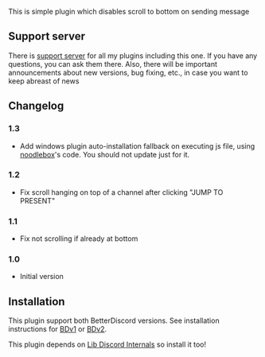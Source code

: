 This is simple plugin which disables scroll to bottom on sending message

## Support server

There is [support server](https://discord.gg/MC5dJdE) for all my plugins including this one. If you have any questions, you can ask them there. Also, there will be important announcements about new versions, bug fixing, etc., in case you want to keep abreast of news

## Changelog

### 1.3
- Add windows plugin auto-installation fallback on executing js file, using [noodlebox](https://github.com/noodlebox/betterdiscord-plugins)'s code. You should not update just for it.

### 1.2
- Fix scroll hanging on top of a channel after clicking "JUMP TO PRESENT"

### 1.1
- Fix not scrolling if already at bottom

### 1.0
- Initial version

## Installation

This plugin support both BetterDiscord versions. See installation instructions for [BDv1](../../v1#installation) or [BDv2](../README.md#installation).

This plugin depends on [Lib Discord Internals](../1Lib%20Discord%20Internals) so install it too!
